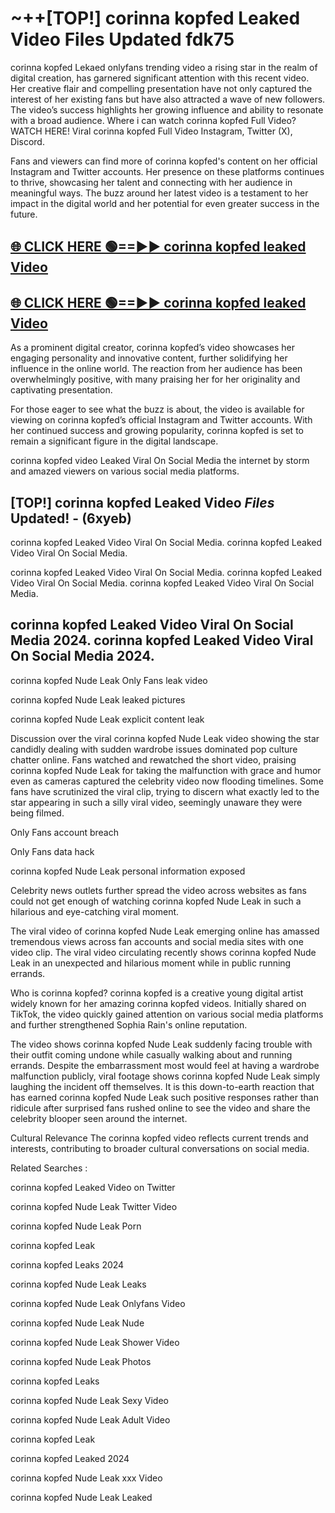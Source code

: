 # ~++[TOP!] corinna kopfed Leaked Video Files Updated fdk75

 corinna kopfed Lekaed onlyfans trending video a rising star in the realm of digital creation, has garnered significant attention with this recent video. Her creative flair and compelling presentation have not only captured the interest of her existing fans but have also attracted a wave of new followers. The video’s success highlights her growing influence and ability to resonate with a broad audience.
Where i can watch  corinna kopfed Full Video? WATCH HERE! Viral  corinna kopfed Full Video Instagram, Twitter (X), Discord.


Fans and viewers can find more of  corinna kopfed's content on her official Instagram and Twitter accounts. Her presence on these platforms continues to thrive, showcasing her talent and connecting with her audience in meaningful ways. The buzz around her latest video is a testament to her impact in the digital world and her potential for even greater success in the future.


## [🌐 CLICK HERE 🟢==►►  corinna kopfed leaked Video ](https://onlyclips.site?title=corinna_kopfed&ref=git)

## [🌐 CLICK HERE 🟢==►►  corinna kopfed leaked Video ](https://onlyclips.site?title=corinna_kopfed&ref=git)


As a prominent digital creator,  corinna kopfed’s video showcases her engaging personality and innovative content, further solidifying her influence in the online world. The reaction from her audience has been overwhelmingly positive, with many praising her for her originality and captivating presentation.

For those eager to see what the buzz is about, the video is available for viewing on  corinna kopfed’s official Instagram and Twitter accounts. With her continued success and growing popularity,  corinna kopfed is set to remain a significant figure in the digital landscape.


  corinna kopfed video Leaked Viral On Social Media the internet by storm and amazed viewers on various social media platforms.


## [TOP!]  corinna kopfed Leaked Video *Files* Updated! - (6xyeb) 

 corinna kopfed Leaked Video Viral On Social Media. corinna kopfed Leaked Video Viral On Social Media.

 corinna kopfed Leaked Video Viral On Social Media. corinna kopfed Leaked Video Viral On Social Media. corinna kopfed Leaked Video Viral On Social Media.


##  corinna kopfed Leaked Video Viral On Social Media 2024. corinna kopfed Leaked Video Viral On Social Media 2024.
 corinna kopfed Nude Leak Only Fans leak video

 corinna kopfed Nude Leak leaked pictures

 corinna kopfed Nude Leak explicit content leak

Discussion over the viral  corinna kopfed Nude Leak video showing the star candidly dealing with sudden wardrobe issues dominated pop culture chatter online. Fans watched and rewatched the short video, praising  corinna kopfed Nude Leak for taking the malfunction with grace and humor even as cameras captured the celebrity video now flooding timelines. Some fans have scrutinized the viral clip, trying to discern what exactly led to the star appearing in such a silly viral video, seemingly unaware they were being filmed.


Only Fans account breach

Only Fans data hack

 corinna kopfed Nude Leak personal information exposed

Celebrity news outlets further spread the video across websites as fans could not get enough of watching  corinna kopfed Nude Leak in such a hilarious and eye-catching viral moment.


The viral video of  corinna kopfed Nude Leak emerging online has amassed tremendous views across fan accounts and social media sites with one video clip. The viral video circulating recently shows  corinna kopfed Nude Leak in an unexpected and hilarious moment while in public running errands.


Who is  corinna kopfed?  corinna kopfed is a creative young digital artist widely known for her amazing  corinna kopfed videos. Initially shared on TikTok, the video quickly gained attention on various social media platforms and further strengthened Sophia Rain's online reputation.

The video shows  corinna kopfed Nude Leak suddenly facing trouble with their outfit coming undone while casually walking about and running errands. Despite the embarrassment most would feel at having a wardrobe malfunction publicly, viral footage shows  corinna kopfed Nude Leak simply laughing the incident off themselves. It is this down-to-earth reaction that has earned  corinna kopfed Nude Leak such positive responses rather than ridicule after surprised fans rushed online to see the video and share the celebrity blooper seen around the internet.

Cultural Relevance The  corinna kopfed video reflects current trends and interests, contributing to broader cultural conversations on social media.

Related Searches :

 corinna kopfed Leaked Video on Twitter

 corinna kopfed Nude Leak Twitter Video

 corinna kopfed Nude Leak Porn

 corinna kopfed Leak 

 corinna kopfed Leaks 2024

 corinna kopfed Nude Leak Leaks

 corinna kopfed Nude Leak Onlyfans Video

 corinna kopfed Nude Leak Nude

 corinna kopfed Nude Leak Shower Video

 corinna kopfed Nude Leak Photos

 corinna kopfed Leaks

 corinna kopfed Nude Leak Sexy Video

 corinna kopfed Nude Leak Adult Video

 corinna kopfed Leak

 corinna kopfed Leaked 2024

 corinna kopfed Nude Leak xxx Video

 corinna kopfed Nude Leak Leaked